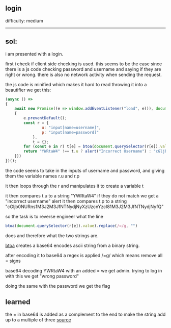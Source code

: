 ## login

difficulty: medium

---

## sol:

i am presented with a login.

first i check if client side checking is used.
this seems to be the case since there is a js code checking password and username and saying if they are right or wrong.
there is also no network activity when sending the request.

the js code is minified which makes it hard to read
throwing it into a beautifier we get this:

~~~js
(async () =>
{
	await new Promise((e => window.addEventListener("load", e))), document.querySelector("form").addEventListener("submit", (e =>
	{
		e.preventDefault();
		const r = {
				u: "input[name=username]",
				p: "input[name=password]"
			},
			t = {};
		for (const e in r) t[e] = btoa(document.querySelector(r[e]).value).replace(/=/g, "");
		return "YWRtaW4" !== t.u ? alert("Incorrect Username") : "cGljb0NURns1M3J2M3JfNTNydjNyXzUzcnYzcl81M3J2M3JfNTNydjNyfQ" !== t.p ? alert("Incorrect Password") : void alert(`Correct Password! Your flag is ${atob(t.p)}.`)
	}))
})();
~~~

the code seems to take in the inputs of username and password, and giving them the variable names r.u and r.p

it then loops through the r and manipulates it to create a variable t

it then compares t.u to a string "YWRtaW4" if they do not match we get a "incorrect username" alert
it then compares t.p to a string "cGljb0NURns1M3J2M3JfNTNydjNyXzUzcnYzcl81M3J2M3JfNTNydjNyfQ"

so the task is to reverse engineer what the line

~~~js
btoa(document.querySelector(r[e]).value).replace(/=/g, "")
~~~

does and therefore what the two strings are.

[btoa](https://developer.mozilla.org/en-US/docs/Web/API/btoa) creates a base64 encodes ascii string from a binary string.

after encoding it to base64 a regex is applied /=g/ which means remove all = signs

base64 decoding YWRtaW4 with an added = we get admin. trying to log in with this we get "wrong password" 

doing the same with the password we get the flag

## learned

the = in base64 is added as a complement to the end to make the string add up to a multiple of three [source](https://stackoverflow.com/questions/6916805/why-does-a-base64-encoded-string-have-an-sign-at-the-end)
